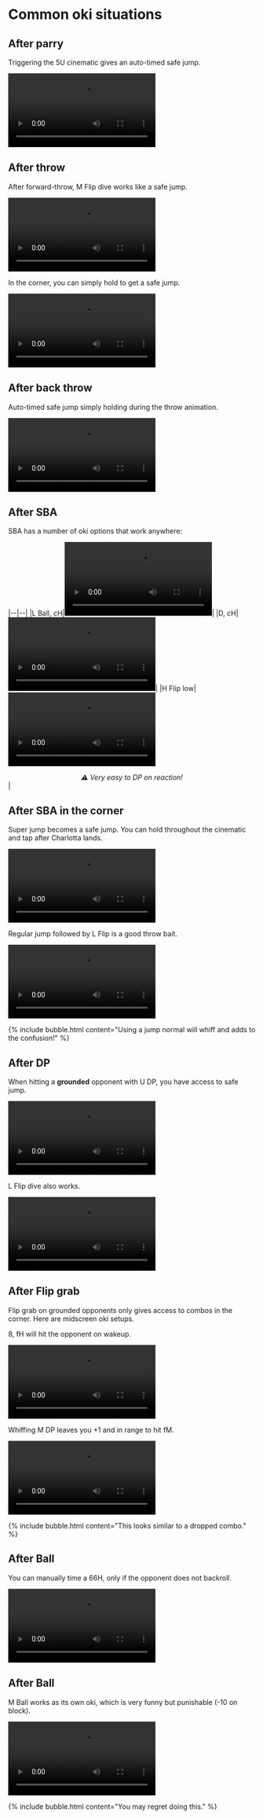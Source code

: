 # Common oki situations

## After parry

Triggering the <combo>5U</combo> cinematic gives an auto-timed safe jump.

<video src="/assets/videos/oki-5U-safe-jump.mp4" controls="controls"></video>

## After throw

After forward-throw, <combo>M Flip dive</combo> works like a safe jump.

<video src="/assets/videos/oki-throw-safe-dive.mp4" controls="controls"></video>

In the corner, you can simply hold <embed d9> to get a safe jump.

<video src="/assets/videos/oki-throw-safe-jump.mp4" controls="controls"></video>

## After back throw

Auto-timed safe jump simply holding <embed d9> during the throw animation.

<video src="/assets/videos/oki-back-throw-safe-jump.mp4" controls="controls"></video>

## After SBA

SBA has a number of oki options that work anywhere:

|--|--|
|<combo>L Ball, cH</combo>|<video src="/assets/videos/oki-SBA-ball-cH.mp4" controls="controls"></video>|
|<combo>D, cH</combo>|<video src="/assets/videos/oki-SBA-run-up-cH.mp4" controls="controls"></video>|
|<combo>H Flip low</combo>|<video src="/assets/videos/oki-SBA-flip-low.mp4" controls="controls"></video>*<center>⚠️ Very easy to DP on reaction!</center>*|

## After SBA in the corner

Super jump becomes a safe jump. You can hold <embed d6> throughout the cinematic and tap <embed d2><embed d8> after Charlotta lands.

<video src="/assets/videos/oki-SBA-safe-super-jump.mp4" controls="controls"></video>

Regular jump followed by <combo>L Flip</combo> is a good throw bait.

<video src="/assets/videos/oki-SBA-fake-jump.mp4" controls="controls"></video>

{% include bubble.html content="Using a jump normal will whiff and adds to the confusion!" %}

## After <embed unique> DP

When hitting a **grounded** opponent with <combo>U DP</combo>, you have access to safe jump.

<video src="/assets/videos/oki-UDP-safe-jump.mp4" controls="controls"></video>

<p><combo>L Flip dive</combo> also works.</p>

<video src="/assets/videos/oki-UDP-safe-dive.mp4" controls="controls"></video>

## After <embed heavy> Flip grab

Flip grab on grounded opponents only gives access to combos in the corner. Here are midscreen oki setups.

<p><combo>8, fH</combo> will hit the opponent on wakeup.</p>

<video src="/assets/videos/oki-flip-grab-fH.mp4" controls="controls"></video>

Whiffing <combo>M DP</combo> leaves you +1 and in range to hit <combo>fM</combo>.

<video src="/assets/videos/oki-flip-grab-fM.mp4" controls="controls"></video>

{% include bubble.html content="This looks similar to a dropped combo." %}

## After <embed heavy> Ball

You can manually time a <combo>66H</combo>, only if the opponent does not backroll.

<video src="/assets/videos/oki-ball-66H.mp4" controls="controls"></video>

## After <embed medium> Ball

<p><combo>M Ball</combo> works as its own oki, which is very funny but punishable (-10 on block).</p>

<video src="/assets/videos/oki-ball-ball.mp4" controls="controls"></video>

{% include bubble.html content="You may regret doing this." %}
